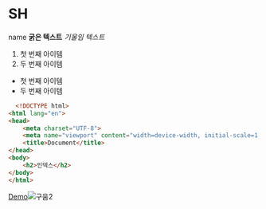 # SH
name
**굵은 텍스트**
*기울임 텍스트*
1. 첫 번째 아이템
2. 두 번째 아이템


- 첫 번째 아이템
- 두 번째 아이템


``` html
  <!DOCTYPE html>
<html lang="en">
<head>
    <meta charset="UTF-8">
    <meta name="viewport" content="width=device-width, initial-scale=1.0">
    <title>Document</title>
</head>
<body>
    <h2>인덱스</h2>
</body>
</html>
```

[Demo](https://seohyunii2.github.io/SH/)![구움2](https://github.com/user-attachments/assets/8c3475af-7e02-4e86-87a5-51a950b6bb27)
